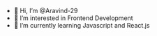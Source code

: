 - 👋 Hi, I’m @Aravind-29
- 👀 I’m interested in Frontend Development
- 🌱 I’m currently learning Javascript and React.js

<!---
Aravind-29/Aravind-29 is a ✨ special ✨ repository because its `README.md` (this file) appears on your GitHub profile.
You can click the Preview link to take a look at your changes.
--->
